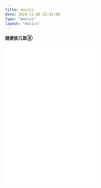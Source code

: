 ```yaml
---
title: musics
date: 2020-11-06 22:43:00
type: "musics"
layout: "musics"
---
```


**随便放几首⑧**

<iframe frameborder="no" border="0" marginwidth="0" marginheight="0" width=auto height=450 src="//music.163.com/outchain/player?type=0&id=3020052469&auto=1&height=430"></iframe>



